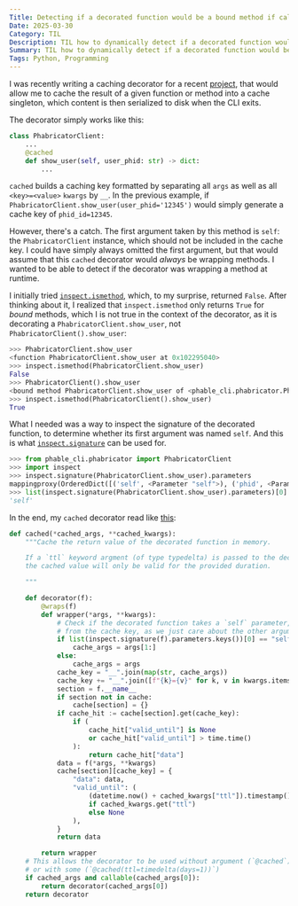 ```yaml
---
Title: Detecting if a decorated function would be a bound method if called
Date: 2025-03-30
Category: TIL
Description: TIL how to dynamically detect if a decorated function would be a a bound method when called.
Summary: TIL how to dynamically detect if a decorated function would be a a bound method when called.
Tags: Python, Programming
---
```


I was recently writing a caching decorator for a recent [project](https://github.com/brouberol/phable), that would allow me to cache the result of a given function or method into a cache singleton, which content is then serialized to disk when the CLI exits.

The decorator simply works like this:

```python
class PhabricatorClient:
    ...
    @cached
    def show_user(self, user_phid: str) -> dict:
        ...
```

`cached` builds a caching key formatted by separating all `args` as well as all `<key>=<value>` `kwargs` by `__`. In the previous example, if `PhabricatorClient.show_user(user_phid='12345')` would simply generate a cache key of `phid_id=12345`.

However, there's a catch. The first argument taken by this method is `self`: the `PhabricatorClient` instance, which should not be included in the cache key. I could have simply always omitted the first argument, but that would assume that this `cached` decorator would _always_ be wrapping methods. I wanted to be able to detect if the decorator was wrapping a method at runtime.

I initially tried [`inspect.ismethod`](https://docs.python.org/3/library/inspect.html#inspect.ismethod), which, to my surprise, returned `False`. After thinking about it, I realized that `inspect.ismethod` only returns `True` for _bound_ methods, which I is not true in the context of the decorator, as it is decorating a `PhabricatorClient.show_user`, not `PhabricatorClient().show_user`:

```python
>>> PhabricatorClient.show_user
<function PhabricatorClient.show_user at 0x102295040>
>>> inspect.ismethod(PhabricatorClient.show_user)
False
>>> PhabricatorClient().show_user
<bound method PhabricatorClient.show_user of <phable_cli.phabricator.PhabricatorClient object at 0x100f10b80>>
>>> inspect.ismethod(PhabricatorClient().show_user)
True
```

What I needed was a way to inspect the signature of the decorated function, to determine whether its first argument was named `self`. And this is what [`inspect.signature`](https://docs.python.org/3/library/inspect.html#inspect.signature) can be used for.

```python
>>> from phable_cli.phabricator import PhabricatorClient
>>> import inspect
>>> inspect.signature(PhabricatorClient.show_user).parameters
mappingproxy(OrderedDict([('self', <Parameter "self">), ('phid', <Parameter "phid: str">)]))
>>> list(inspect.signature(PhabricatorClient.show_user).parameters)[0]
'self'
```

In the end, my `cached` decorator read like [this](https://github.com/brouberol/phable/blob/18b53ea29e927472146c8a7e82e6c2f9c33801e3/phable_cli/cache.py#L46-L89):

```python
def cached(*cached_args, **cached_kwargs):
    """Cache the return value of the decorated function in memory.

    If a `ttl` keyword argment (of type typedelta) is passed to the decorator,
    the cached value will only be valid for the provided duration.

    """

    def decorator(f):
        @wraps(f)
        def wrapper(*args, **kwargs):
            # Check if the decorated function takes a `self` parameter, which is then omitted
            # from the cache key, as we just care about the other arguments, not the class itself.
            if list(inspect.signature(f).parameters.keys())[0] == "self":
                cache_args = args[1:]
            else:
                cache_args = args
            cache_key = "__".join(map(str, cache_args))
            cache_key += "__".join([f"{k}={v}" for k, v in kwargs.items()])
            section = f.__name__
            if section not in cache:
                cache[section] = {}
            if cache_hit := cache[section].get(cache_key):
                if (
                    cache_hit["valid_until"] is None
                    or cache_hit["valid_until"] > time.time()
                ):
                    return cache_hit["data"]
            data = f(*args, **kwargs)
            cache[section][cache_key] = {
                "data": data,
                "valid_until": (
                    (datetime.now() + cached_kwargs["ttl"]).timestamp()
                    if cached_kwargs.get("ttl")
                    else None
                ),
            }
            return data

        return wrapper
    # This allows the decorator to be used without argument (`@cached`)
    # or with some (`@cached(ttl=timedelta(days=1))`)
    if cached_args and callable(cached_args[0]):
        return decorator(cached_args[0])
    return decorator
```